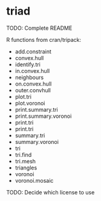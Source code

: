 # triad
TODO: Complete README

R functions from cran/tripack:

- add.constraint           
- convex.hull             
- identify.tri           
- in.convex.hull        
- neighbours          
- on.convex.hull     
- outer.convhull   
- plot.tri       
- plot.voronoi  
- print.summary.tri        
- print.summary.voronoi   
- print.tri              
- print.tri            
- summary.tri         
- summary.voronoi    
- tri               
- tri.find         
- tri.mesh        
- triangles      
- voronoi      
- voronoi.mosaic

TODO: Decide which license to use
